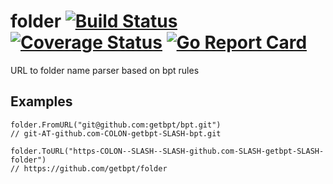 # folder [![Build Status](https://travis-ci.org/getbpt/folder.svg?branch=master)](https://travis-ci.org/getbpt/folder) [![Coverage Status](https://img.shields.io/coveralls/github/getbpt/folder/master.svg)](https://coveralls.io/github/getbpt/folder) [![Go Report Card](https://goreportcard.com/badge/github.com/getbpt/folder)](https://goreportcard.com/report/github.com/getbpt/folder)

URL to folder name parser based on bpt rules

## Examples


```golang
folder.FromURL("git@github.com:getbpt/bpt.git")
// git-AT-github.com-COLON-getbpt-SLASH-bpt.git
```

```golang
folder.ToURL("https-COLON--SLASH--SLASH-github.com-SLASH-getbpt-SLASH-folder")
// https://github.com/getbpt/folder
```
